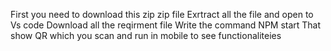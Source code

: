 First you need to download this zip zip file
Exrtract all the file and open to Vs code
Download all the reqirment file 
Write the command NPM start 
That show QR which you scan and run in mobile to see functionaliteies
